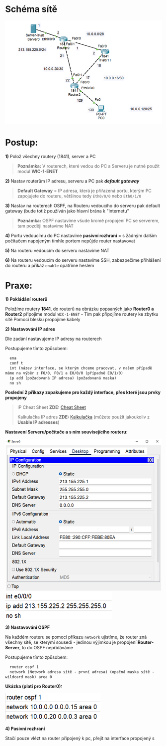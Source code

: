 # Schéma sítě
![Zadání](./img/img1.png)
# Postup:
**1)** Polož všechny routery (1841), server a PC
> **Poznámka:** V routerech, které vedou do PC a Serveru je nutné použít modul **WIC-1-ENET**

**2)** Nastav routerům IP adresu, serveru a PC pak ***default gateway***

> **Default Gateway** = IP adresa, která je přiřazená portu, kterým PC zapojujete do routeru, většinou tedy `Eth0/0/0` nebo `Eth0/1/0`

**3)** Nastav na routerech OSPF, na Routeru vedoucího do serveru pak default gateway (bude totiž používán jako hlavní brána k "Internetu"

> **Poznámka:** OSPF nastavíme všude kromě propojení PC se serverem, tam později nastavíme NAT

**4)** Portu vedoucímu do PC nastavíme **pasivní rozhraní** = s žádným dalším počítačem napojeným tímhle portem nepůjde router nastavovat

**5)** Na routeru vedoucím do serveru nastavíme NAT

**6)** Na routeru vedoucím do serveru nastavíme SSH, zabezpečíme přihlášení do routeru a příkaz `enable` opatříme heslem
# Praxe:
**1) Pokládání routerů**

Položíme routery **1841**, do routerů na obrázku popsaných jako **Router0 a Router2** připojíme modul `WIC-1-ENET` - Tím pak připojíme routery ke zbytku sítě
Pomocí blesku propojíme kabely

**2) Nastavování IP adres**

Dle zadání nastavujeme IP adresy na routerech

Postupujeme tímto způsobem:
```
  ena
  conf t
  int (název interface, se kterým chceme pracovat, v našem případě máme na výběr z F0/0, F0/1 a E0/0/0 (případně E0/1/0)
  ip add (požadovaná IP adresa) (požadovaná maska)
  no sh
```
**Poslední 2 příkazy zopakujeme pro každý interface, přes které jsou prvky propojeny**
> IP Cheat Sheet **ZDE:** [Cheat Sheet](https://www.freecodecamp.org/news/subnet-cheat-sheet-24-subnet-mask-30-26-27-29-and-other-ip-address-cidr-network-references/)
> 
> Kalkulačka IP adres **ZDE:** [Kalkulačka](https://www.calculator.net/ip-subnet-calculator.html) (můžete použít jakoukoliv z **Usable IP adresses**)

**Nastavení Serveru/počítače a s ním souvisejícího routeru:**

![Nastavení PC](./img/img2.png)
![Nastavení Routeru](./img/img3.png)

**3) Nastavování OSPF**

Na každém routeru se pomocí příkazu `network` ujistíme, že router zná všechny sítě, se kterými sousedí - jedinou výjimkou je propojení **Router-Server**, to do OSPF nepřidáváme

Postupujeme tímto způsobem:
```
  router ospf 1
  network (Network adresa sítě - první adresa) (opačná maska sítě - wildcard mask) area 0
```

**Ukázka (platí pro Router0):**

![Nastavení OSPF](./img/img4.png)

**4) Pasivní rozhraní**

Stačí pouze vlézt na router připojený k pc, přejít na interface propojený s 




